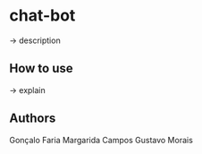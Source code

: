 # chat-bot

-> description

## How to use

-> explain


## Authors

Gonçalo Faria
Margarida Campos
Gustavo Morais

